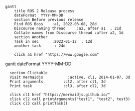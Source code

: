 
```mermaid
gantt
    title ROS 2 Release process
    dateFormat  YYYY-MM-DD
    section Before previous release
    Find ROS Boss    :a1, 2022-03-08, 28d
    Discourse naming thread     :a2, after a1  , 21d
    Collate names from Discourse thread :after a2, 1d
    section Another
    Task in sec      :2022-01-12  , 12d
    another task      : 24d
    
    click a1 href "https://www.google.com"
```

<body>
  <div class="mermaid">
    gantt
      dateFormat  YYYY-MM-DD

      section Clickable
      Visit mermaidjs           :active, cl1, 2014-01-07, 3d
      Print arguments         :cl2, after cl1, 3d
      Print task              :cl3, after cl2, 3d

      click cl1 href "https://mermaidjs.github.io/"
      click cl2 call printArguments("test1", "test2", test3)
      click cl3 call printTask()
  </div>

  <script>
    var printArguments = function(arg1, arg2, arg3) {
      alert('printArguments called with arguments: ' + arg1 + ', ' + arg2 + ', ' + arg3);
    }
    var printTask = function(taskId) {
      alert('taskId: ' + taskId);
    }
    var config = {
      startOnLoad:true,
      securityLevel:'loose',
    };
    mermaid.initialize(config);
  </script>
</body>
